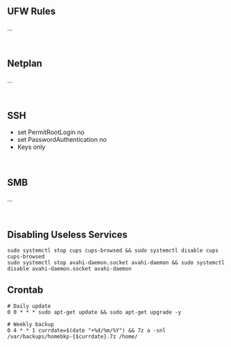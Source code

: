 ## UFW Rules
...

<br>

## Netplan
...

<br>

## SSH
- set PermitRootLogin no
- set PasswordAuthentication no
- Keys only

<br>

## SMB
...

<br>

## Disabling Useless Services
    sudo systemctl stop cups cups-browsed && sudo systemctl disable cups cups-browsed
    sudo systemctl stop avahi-daemon.socket avahi-daemon && sudo systemctl disable avahi-daemon.socket avahi-daemon

## Crontab
    # Daily update
    0 0 * * * sudo apt-get update && sudo apt-get upgrade -y

    # Weekly backup
    0 4 * * 1 currdate=$(date "+%d/%m/%Y") && 7z a -snl /var/backups/homebkp-{$currdate}.7z /home/
